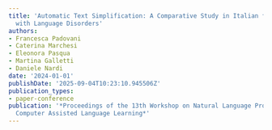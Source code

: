 ```yaml
---
title: 'Automatic Text Simplification: A Comparative Study in Italian for Children
  with Language Disorders'
authors:
- Francesca Padovani
- Caterina Marchesi
- Eleonora Pasqua
- Martina Galletti
- Daniele Nardi
date: '2024-01-01'
publishDate: '2025-09-04T10:23:10.945506Z'
publication_types:
- paper-conference
publication: '*Proceedings of the 13th Workshop on Natural Language Processing for
  Computer Assisted Language Learning*'
---
```

